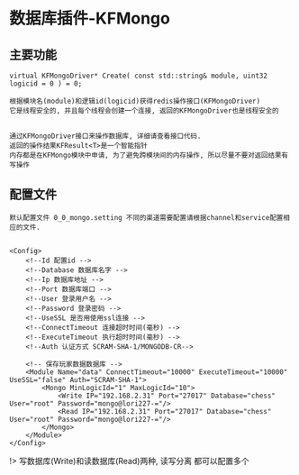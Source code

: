 # 数据库插件-KFMongo


## 主要功能
	
	virtual KFMongoDriver* Create( const std::string& module, uint32 logicid = 0 ) = 0;
	
	根据模块名(module)和逻辑id(logicid)获得redis操作接口(KFMongoDriver)
	它是线程安全的, 并且每个线程会创建一个连接, 返回的KFMongoDriver也是线程安全的

	
	通过KFMongoDriver接口来操作数据库, 详细请查看接口代码.
	返回的操作结果KFResult<T>是一个智能指针
	内存都是在KFMongo模块中申请, 为了避免跨模块间的内存操作, 所以尽量不要对返回结果有写操作
	
	
## 配置文件
	
	默认配置文件 0_0_mongo.setting 不同的渠道需要配置请根据channel和service配置相应的文件.
	
	
 	<Config>
		<!--Id 配置id -->
		<!--Database 数据库名字 -->
		<!--Ip 数据库地址 -->
		<!--Port 数据库端口 -->
		<!--User 登录用户名 -->
		<!--Password 登录密码 -->
		<!--UseSSL 是否用使用ssl连接 -->
		<!--ConnectTimeout 连接超时时间(毫秒) -->
		<!--ExecuteTimeout 执行超时时间(毫秒) -->
		<!--Auth 认证方式 SCRAM-SHA-1/MONGODB-CR-->

		<!-- 保存玩家数据数据库 -->
		<Module Name="data" ConnectTimeout="10000" ExecuteTimeout="10000" UseSSL="false" Auth="SCRAM-SHA-1">
			<Mongo MinLogicId="1" MaxLogicId="10">
				<Write IP="192.168.2.31" Port="27017" Database="chess" User="root" Password="mongo@lori227-="/>
				<Read IP="192.168.2.31" Port="27017" Database="chess" User="root" Password="mongo@lori227-="/>
			</Mongo>			 
		</Module>
	</Config>


!> 写数据库(Write)和读数据库(Read)两种, 读写分离 都可以配置多个